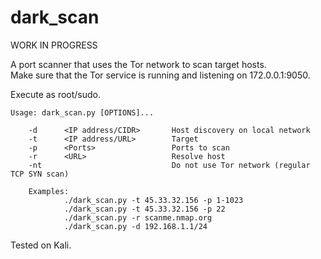 # dark_scan
WORK IN PROGRESS

A port scanner that uses the Tor network to scan target hosts.<br>
Make sure that the Tor service is running and listening on 172.0.0.1:9050.

Execute as root/sudo.

    Usage: dark_scan.py [OPTIONS]...

        -d      <IP address/CIDR>       Host discovery on local network
        -t      <IP address/URL>        Target
        -p      <Ports>                 Ports to scan
        -r      <URL>                   Resolve host
        -nt                             Do not use Tor network (regular TCP SYN scan)

        Examples:
                ./dark_scan.py -t 45.33.32.156 -p 1-1023
                ./dark_scan.py -t 45.33.32.156 -p 22
                ./dark_scan.py -r scanme.nmap.org
                ./dark_scan.py -d 192.168.1.1/24

Tested on Kali.
